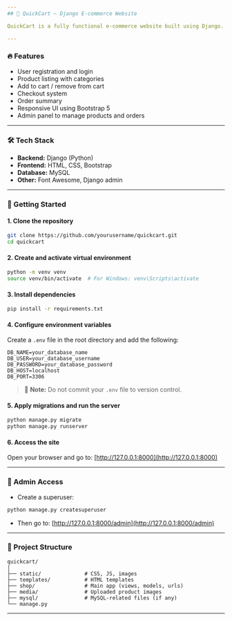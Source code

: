 ```yaml
---
## 🛒 QuickCart – Django E-commerce Website

QuickCart is a fully functional e-commerce website built using Django. It allows users to browse products, add them to a cart, and securely place orders — all with a clean Bootstrap frontend.

---
```


### 🔥 Features

- User registration and login  
- Product listing with categories  
- Add to cart / remove from cart  
- Checkout system  
- Order summary  
- Responsive UI using Bootstrap 5  
- Admin panel to manage products and orders  

---

### 🛠️ Tech Stack

- **Backend:** Django (Python)
- **Frontend:** HTML, CSS, Bootstrap
- **Database:** MySQL
- **Other:** Font Awesome, Django admin

---

### 🚀 Getting Started

#### 1. Clone the repository

```bash
git clone https://github.com/yourusername/quickcart.git
cd quickcart
```

#### 2. Create and activate virtual environment

```bash
python -m venv venv
source venv/bin/activate  # For Windows: venv\Scripts\activate
```

#### 3. Install dependencies

```bash
pip install -r requirements.txt
```

#### 4. Configure environment variables

Create a `.env` file in the root directory and add the following:

```env
DB_NAME=your_database_name
DB_USER=your_database_username
DB_PASSWORD=your_database_password
DB_HOST=localhost
DB_PORT=3306
```

> 🔐 **Note:** Do not commit your `.env` file to version control.

#### 5. Apply migrations and run the server

```bash
python manage.py migrate
python manage.py runserver
```

#### 6. Access the site

Open your browser and go to: [http://127.0.0.1:8000](http://127.0.0.1:8000)

---

### 🔐 Admin Access

- Create a superuser:
```bash
python manage.py createsuperuser
```

- Then go to: [http://127.0.0.1:8000/admin](http://127.0.0.1:8000/admin)

---

### 📁 Project Structure

```
quickcart/
│
├── static/              # CSS, JS, images
├── templates/           # HTML templates
├── shop/                # Main app (views, models, urls)
├── media/               # Uploaded product images
├── mysql/               # MySQL-related files (if any)
└── manage.py
```

---

